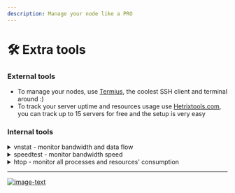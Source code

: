```yaml
---
description: Manage your node like a PRO
---
```


# 🛠️ Extra tools

### External tools

* To manage your nodes, use [Termius](https://termius.com/), the coolest SSH client and terminal around :)
* To track your server uptime and resources usage use [Hetrixtools.com](https://hetrix.tools/u-862828), you can track up to 15 servers for free and the setup is very easy

### Internal tools&#x20;

<details>

<summary>vnstat - monitor bandwidth and data flow</summary>

```bash
sudo apt update && sudo apt install vnstat
```

To check the current bandwidth usage use `vnstat`.\
To check hourly stats e use `vnstat -h`.\
Daily: `vnstat -d`. Monthly: `vnstat -m`. Top 10 traffic days: `vnstat -t`.

</details>

<details>

<summary>speedtest - monitor bandwidth speed</summary>

```bash
sudo apt-get install curl
curl -s https://packagecloud.io/install/repositories/ookla/speedtest-cli/script.deb.sh | sudo bash
sudo apt-get install speedtest
```

</details>

<details>

<summary>htop - monitor all processes and resources' consumption</summary>

```bash
sudo apt update && sudo apt install htop
```

To use it just type `htop`

</details>

***

[![image-text](https://accademiainfinita.it/extra-contents/quil-best-providers-banner-square.jpg)](https://iri.quest/quil-best-server-providers)
